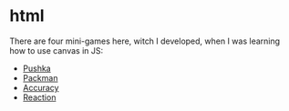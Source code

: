 # html
There are four mini-games here, witch I developed, when I was learning how to use canvas in JS:
* [Pushka](https://htmlpreview.github.io/?https://github.com/iazadorin/html/blob/main/pushka/pushka.html)
* [Packman](https://htmlpreview.github.io/?https://github.com/iazadorin/html/blob/main/packman/packman.html)
* [Accuracy](https://htmlpreview.github.io/?https://github.com/iazadorin/html/blob/main/accuracy/test%202.html)
* [Reaction](https://htmlpreview.github.io/?https://github.com/iazadorin/html/blob/main/reaction/test.html)
